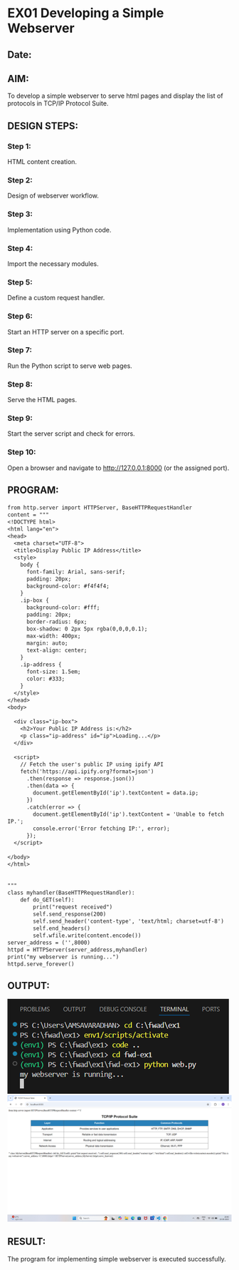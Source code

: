 # EX01 Developing a Simple Webserver
## Date:

## AIM:
To develop a simple webserver to serve html pages and display the list of protocols in TCP/IP Protocol Suite.

## DESIGN STEPS:
### Step 1: 
HTML content creation.

### Step 2:
Design of webserver workflow.

### Step 3:
Implementation using Python code.

### Step 4:
Import the necessary modules.

### Step 5:
Define a custom request handler.

### Step 6:
Start an HTTP server on a specific port.

### Step 7:
Run the Python script to serve web pages.

### Step 8:
Serve the HTML pages.

### Step 9:
Start the server script and check for errors.

### Step 10:
Open a browser and navigate to http://127.0.0.1:8000 (or the assigned port).

## PROGRAM:
~~~
from http.server import HTTPServer, BaseHTTPRequestHandler
content = """
<!DOCTYPE html>
<html lang="en">
<head>
  <meta charset="UTF-8">
  <title>Display Public IP Address</title>
  <style>
    body {
      font-family: Arial, sans-serif;
      padding: 20px;
      background-color: #f4f4f4;
    }
    .ip-box {
      background-color: #fff;
      padding: 20px;
      border-radius: 6px;
      box-shadow: 0 2px 5px rgba(0,0,0,0.1);
      max-width: 400px;
      margin: auto;
      text-align: center;
    }
    .ip-address {
      font-size: 1.5em;
      color: #333;
    }
  </style>
</head>
<body>

  <div class="ip-box">
    <h2>Your Public IP Address is:</h2>
    <p class="ip-address" id="ip">Loading...</p>
  </div>

  <script>
    // Fetch the user's public IP using ipify API
    fetch('https://api.ipify.org?format=json')
      .then(response => response.json())
      .then(data => {
        document.getElementById('ip').textContent = data.ip;
      })
      .catch(error => {
        document.getElementById('ip').textContent = 'Unable to fetch IP.';
        console.error('Error fetching IP:', error);
      });
  </script>

</body>
</html>


"""
class myhandler(BaseHTTPRequestHandler):
    def do_GET(self):
        print("request received")
        self.send_response(200)
        self.send_header('content-type', 'text/html; charset=utf-8')
        self.end_headers()
        self.wfile.write(content.encode())
server_address = ('',8000)
httpd = HTTPServer(server_address,myhandler)
print("my webserver is running...")
httpd.serve_forever()
~~~


## OUTPUT:
![alt text](<Screenshot 2025-09-19 203956.png>)
![alt text](<Screenshot 2025-09-19 204032.png>)

## RESULT:
The program for implementing simple webserver is executed successfully.

